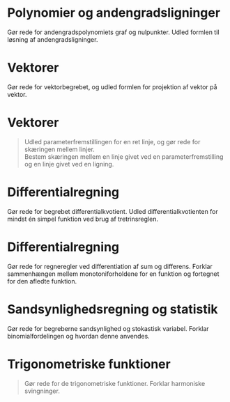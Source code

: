 # Polynomier og andengradsligninger

Gør rede for andengradspolynomiets graf og nulpunkter. Udled formlen til
løsning af andengradsligninger.

# Vektorer

Gør rede for vektorbegrebet, og udled formlen for projektion af vektor
på vektor.

# Vektorer

> Udled parameterfremstillingen for en ret linje, og gør rede for
> skæringen mellem linjer.\
> Bestem skæringen mellem en linje givet ved en parameterfremstilling og
> en linje givet ved en ligning.

# Differentialregning

Gør rede for begrebet differentialkvotient. Udled differentialkvotienten
for mindst én simpel funktion ved brug af tretrinsreglen.

# Differentialregning

Gør rede for regneregler ved differentiation af sum og differens.
Forklar sammenhængen mellem monotoniforholdene for en funktion og
fortegnet for den afledte funktion.

# Sandsynlighedsregning og statistik

Gør rede for begreberne sandsynlighed og stokastisk variabel. Forklar
binomialfordelingen og hvordan denne anvendes.

# Trigonometriske funktioner

> Gør rede for de trigonometriske funktioner. Forklar harmoniske
> svingninger.
